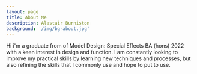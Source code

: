 ```yaml
---
layout: page
title: About Me
description: Alastair Burniston
background: '/img/bg-about.jpg'
---
```


Hi i'm a graduate from of Model Design: Special Effects BA (hons) 2022 with a keen interest in design and function. I am constantly looking to improve my practical skills by learning new techniques and processes, but also refining the skills that I commonly use and hope to put to use.